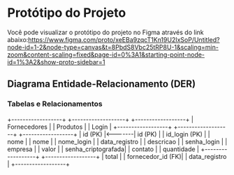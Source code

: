 # Protótipo do Projeto

Você pode visualizar o protótipo do projeto no Figma através do link abaixo:https://www.figma.com/proto/xeEBa9zqcT1Kn19U2IxSoP/Untitled?node-id=1-2&node-type=canvas&t=8PbdS8Vbc25tRP8U-1&scaling=min-zoom&content-scaling=fixed&page-id=0%3A1&starting-point-node-id=1%3A2&show-proto-sidebar=1 


## Diagrama Entidade-Relacionamento (DER)

### Tabelas e Relacionamentos

+------------------+        +-------------------+        +------------------+
|     Fornecedores |        |      Produtos     |        |      Login        |
+------------------+        +-------------------+        +------------------+
| id (PK)          |<-------| id (PK)           |        | id_login (PK)     |
| nome             |        | nome              |        | nome_login        |
| data_registro    |        | descricao         |        | senha_login       |
| empresa          |        | valor             |        | senha_criptografada|
| contato          |        | quantidade        |        +------------------+
+------------------+        | total             |
                             | fornecedor_id (FK)|
                             | data_registro     |
                             +------------------+
